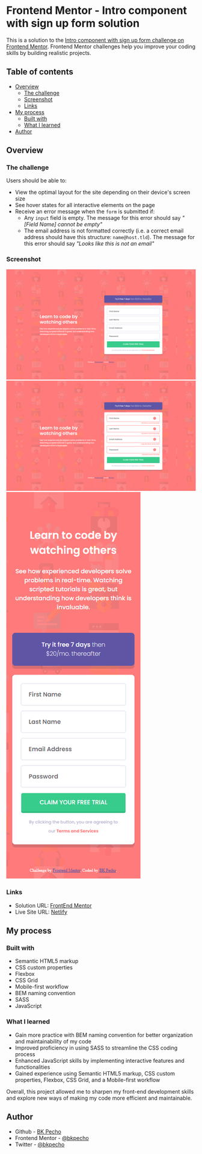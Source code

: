 # Frontend Mentor - Intro component with sign up form solution

This is a solution to the [Intro component with sign up form challenge on Frontend Mentor](https://www.frontendmentor.io/challenges/intro-component-with-signup-form-5cf91bd49edda32581d28fd1). Frontend Mentor challenges help you improve your coding skills by building realistic projects.

## Table of contents

- [Overview](#overview)
  - [The challenge](#the-challenge)
  - [Screenshot](#screenshot)
  - [Links](#links)
- [My process](#my-process)
  - [Built with](#built-with)
  - [What I learned](#what-i-learned)
- [Author](#author)

## Overview

### The challenge

Users should be able to:

- View the optimal layout for the site depending on their device's screen size
- See hover states for all interactive elements on the page
- Receive an error message when the `form` is submitted if:
  - Any `input` field is empty. The message for this error should say _"[Field Name] cannot be empty"_
  - The email address is not formatted correctly (i.e. a correct email address should have this structure: `name@host.tld`). The message for this error should say _"Looks like this is not an email"_

### Screenshot

![](/screenshot/desktop-view.png)
![](/screenshot/desktop-active.png)
![](/screenshot/mobile-view.png)

### Links

- Solution URL: [FrontEnd Mentor](https://your-solution-url.com)
- Live Site URL: [Netlify](https://bk-intro-component-with-signup-form.netlify.app)

## My process

### Built with

- Semantic HTML5 markup
- CSS custom properties
- Flexbox
- CSS Grid
- Mobile-first workflow
- BEM naming convention
- SASS
- JavaScript

### What I learned

- Gain more practice with BEM naming convention for better organization and maintainability of my code
- Improved proficiency in using SASS to streamline the CSS coding process
- Enhanced JavaScript skills by implementing interactive features and functionalities
- Gained experience using Semantic HTML5 markup, CSS custom properties, Flexbox, CSS Grid, and a Mobile-first workflow

Overall, this project allowed me to sharpen my front-end development skills and explore new ways of making my code more efficient and maintainable.

## Author

- Github - [BK Pecho](https://www.github.com/bkpecho)
- Frontend Mentor - [@bkpecho](https://www.frontendmentor.io/profile/bkpecho)
- Twitter - [@bkpecho](https://www.twitter.com/bkpecho)
